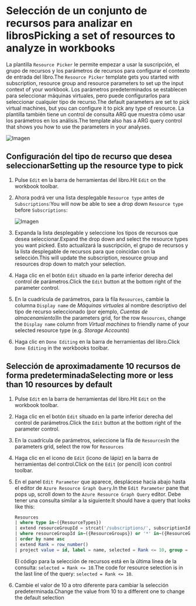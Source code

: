 # <a name="picking-a-set-of-resources-to-analyze-in-workbooks"></a><span data-ttu-id="c87cf-101">Selección de un conjunto de recursos para analizar en libros</span><span class="sxs-lookup"><span data-stu-id="c87cf-101">Picking a set of resources to analyze in workbooks</span></span>

<span data-ttu-id="c87cf-102">La plantilla `Resource Picker` le permite empezar a usar la suscripción, el grupo de recursos y los parámetros de recursos para configurar el contexto de entrada del libro.</span><span class="sxs-lookup"><span data-stu-id="c87cf-102">The `Resource Picker` template gets you started with subscription, resource group and resource parameters to set up the input context of your workbook.</span></span> <span data-ttu-id="c87cf-103">Los parámetros predeterminados se establecen para seleccionar máquinas virtuales, pero puede configurarlos para seleccionar cualquier tipo de recurso.</span><span class="sxs-lookup"><span data-stu-id="c87cf-103">The default parameters are set to pick virtual machines, but you can configure it to pick any type of resource.</span></span> <span data-ttu-id="c87cf-104">La plantilla también tiene un control de consulta ARG que muestra cómo usar los parámetros en los análisis.</span><span class="sxs-lookup"><span data-stu-id="c87cf-104">The template also has a ARG query control that shows you how to use the parameters in your analyses.</span></span>

![Imagen](Full.png)

## <a name="setting-up-the-resource-type-to-pick"></a><span data-ttu-id="c87cf-106">Configuración del tipo de recurso que desea seleccionar</span><span class="sxs-lookup"><span data-stu-id="c87cf-106">Setting up the resource type to pick</span></span>

1. <span data-ttu-id="c87cf-107">Pulse `Edit` en la barra de herramientas del libro.</span><span class="sxs-lookup"><span data-stu-id="c87cf-107">Hit `Edit` on the workbook toolbar.</span></span>
2. <span data-ttu-id="c87cf-108">Ahora podrá ver una lista desplegable `Resource type` antes de `Subscriptions`:</span><span class="sxs-lookup"><span data-stu-id="c87cf-108">You will now be able to see a drop down `Resource type` before `Subscriptions`:</span></span>

    ![Imagen](Parameter.png)
3. <span data-ttu-id="c87cf-110">Expanda la lista desplegable y seleccione los tipos de recursos que desea seleccionar.</span><span class="sxs-lookup"><span data-stu-id="c87cf-110">Expand the drop down and select the resource types you want picked.</span></span> <span data-ttu-id="c87cf-111">Esto actualizará la suscripción, el grupo de recursos y la lista desplegable de recursos para que coincidan con la selección.</span><span class="sxs-lookup"><span data-stu-id="c87cf-111">This will update the subscription, resource group and resources drop down to match your selection.</span></span>
4. <span data-ttu-id="c87cf-112">Haga clic en el botón `Edit` situado en la parte inferior derecha del control de parámetros.</span><span class="sxs-lookup"><span data-stu-id="c87cf-112">Click the `Edit` button at the bottom right of the parameter control.</span></span>
5. <span data-ttu-id="c87cf-113">En la cuadrícula de parámetros, para la fila `Resources`, cambie la columna `Display name` de _Máquinas virtuales_ al nombre descriptivo del tipo de recurso seleccionado (por ejemplo, _Cuentas de almacenamiento_)</span><span class="sxs-lookup"><span data-stu-id="c87cf-113">In the parameters grid, for the row `Resources`, change the `Display name` column from _Virtual machines_ to friendly name of your selected resource type (e.g. _Storage Accounts_)</span></span>
6. <span data-ttu-id="c87cf-114">Haga clic en `Done Editing` en la barra de herramientas del libro.</span><span class="sxs-lookup"><span data-stu-id="c87cf-114">Click `Done Editing` in the workbooks toolbar.</span></span>

## <a name="selecting-more-or-less-than-10-resources-by-default"></a><span data-ttu-id="c87cf-115">Selección de aproximadamente 10 recursos de forma predeterminada</span><span class="sxs-lookup"><span data-stu-id="c87cf-115">Selecting more or less than 10 resources by default</span></span>

1. <span data-ttu-id="c87cf-116">Pulse `Edit` en la barra de herramientas del libro.</span><span class="sxs-lookup"><span data-stu-id="c87cf-116">Hit `Edit` on the workbook toolbar.</span></span>
2. <span data-ttu-id="c87cf-117">Haga clic en el botón `Edit` situado en la parte inferior derecha del control de parámetros.</span><span class="sxs-lookup"><span data-stu-id="c87cf-117">Click the `Edit` button at the bottom right of the parameter control.</span></span>
3. <span data-ttu-id="c87cf-118">En la cuadrícula de parámetros, seleccione la fila de `Resources`</span><span class="sxs-lookup"><span data-stu-id="c87cf-118">In the parameters grid, select the row for `Resources`</span></span>
4. <span data-ttu-id="c87cf-119">Haga clic en el icono de `Edit` (icono de lápiz) en la barra de herramientas del control.</span><span class="sxs-lookup"><span data-stu-id="c87cf-119">Click on the `Edit` (or pencil) icon control toolbar.</span></span>
5. <span data-ttu-id="c87cf-120">En el panel `Edit Parameter` que aparece, desplácese hacia abajo hasta el editor de `Azure Resource Graph Query`.</span><span class="sxs-lookup"><span data-stu-id="c87cf-120">In the `Edit Parameter` pane that pops up, scroll down to the `Azure Resource Graph Query` editor.</span></span> <span data-ttu-id="c87cf-121">Debe tener una consulta similar a la siguiente:</span><span class="sxs-lookup"><span data-stu-id="c87cf-121">It should have a query that looks like this:</span></span>
    ```sql
    Resources
    | where type in~({ResourceTypes})
    | extend resourceGroupId = strcat('/subscriptions/', subscriptionId, '/resourceGroups/', resourceGroup)
    | where resourceGroupId in~({ResourceGroups}) or '*' in~({ResourceGroups})
    | order by name asc
    | extend Rank = row_number()
    | project value = id, label = name, selected = Rank <= 10, group = resourceGroup
    ```
    <span data-ttu-id="c87cf-122">El código para la selección de recursos está en la última línea de la consulta: `selected = Rank <= 10`.</span><span class="sxs-lookup"><span data-stu-id="c87cf-122">The code for resource selection is in the last line of the query: `selected = Rank <= 10`.</span></span> 

6. <span data-ttu-id="c87cf-123">Cambie el valor de 10 a otro diferente para cambiar la selección predeterminada.</span><span class="sxs-lookup"><span data-stu-id="c87cf-123">Change the value from 10 to a different one to change the default selection</span></span>